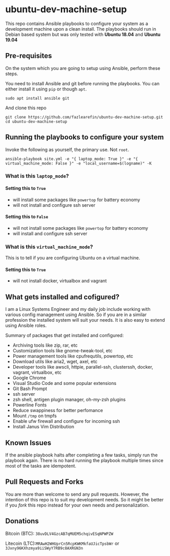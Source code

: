 # ubuntu-dev-machine-setup

This repo contains Ansible playbooks to configure your system as a development machine upon a clean install. The playbooks should run in Debian based system but was only tested with **Ubuntu 18.04** and **Ubuntu 19.04**

## Pre-requisites

On the system which you are going to setup using Ansible, perform these steps.

You need to install Ansible and git before running the playbooks. You can either install it using `pip` or though `apt`.

```
sudo apt install ansible git
```

And clone this repo

```
git clone https://github.com/fazlearefin/ubuntu-dev-machine-setup.git
cd ubuntu-dev-machine-setup
```

## Running the playbooks to configure your system

Invoke the following as yourself, the primary use. Not `root`.

```
ansible-playbook site.yml -e "{ laptop_mode: True }" -e "{ virtual_machine_mode: False }" -e "local_username=$(logname)" -K
```

### What is this `laptop_mode`?

#### Setting this to `True`

- will install some packages like `powertop` for battery economy
- will not install and configure ssh server

#### Setting this to `False`

- will not install some packages like `powertop` for battery economy
- will install and configure ssh server

### What is this `virtual_machine_mode`?

This is to tell if you are configuring Ubuntu on a virtual machine.

#### Setting this to `True`

- will not install docker, virtualbox and vagrant

## What gets installed and cofigured?

I am a Linux Systems Engineer and my daily job include working with various config management using Ansible. So if you are in a similar profession the installed system will suit your needs. It is also easy to extend using Ansible roles.

Summary of packages that get installed and configured:

- Archiving tools like zip, rar, etc
- Customization tools like gnome-tweak-tool, etc
- Power management tools like cpufrequtils, powertop, etc
- Download utils like aria2, wget, axel, etc
- Developer tools like awscli, httpie, parallel-ssh, clusterssh, docker, vagrant, virtualbox, etc
- Google Chrome
- Visual Studio Code and some popular extensions
- Git Bash Prompt
- ssh server
- zsh shell, antigen plugin manager, oh-my-zsh plugins
- Powerline Fonts
- Reduce swappiness for better perfomance
- Mount `/tmp` on tmpfs
- Enable ufw firewall and configure for incoming ssh
- Install Janus Vim Distribution

## Known Issues

If the ansible playbook halts after completing a few tasks, simply run the playbook again. There is no hard running the playbook multiple times since most of the tasks are idempotent.

## Pull Requests and Forks

You are more than welcome to send any pull requests. However, the intention of this repo is to suit my development needs. So it might be better if you *fork* this repo instead for your own needs and personalization.

## Donations

Bitcoin (BTC): `38uvDLV4GzcAB7qMUEM5chqivESqNPWPZW`

Litecoin (LTC):`MRAwH2WHUprCn5RcpKWKMkfaUJicTpsbWr` or `3Jxny96KXhzmya9iiSWyY7RB9c8AXRGN3n`
